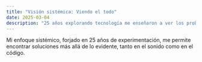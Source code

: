 ```yaml
---
title: "Visión sistémica: Viendo el todo"
date: 2025-03-04
description: "25 años explorando tecnología me enseñaron a ver los problemas como partes de un sistema."
---
```

Mi enfoque sistémico, forjado en 25 años de experimentación, me permite encontrar soluciones más allá de lo evidente, tanto en el sonido como en el código.